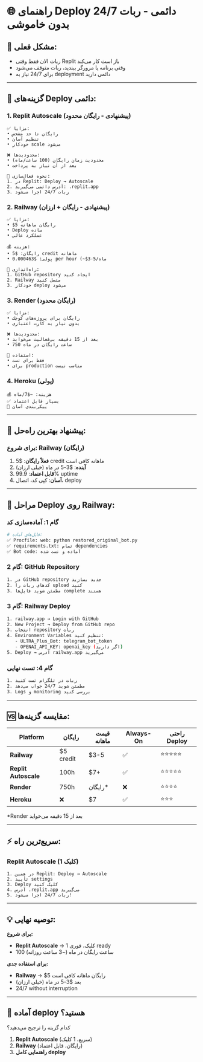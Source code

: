 # 🌐 راهنمای Deploy دائمی - ربات 24/7 بدون خاموشی

## 🎯 **مشکل فعلی:**
- ربات الان فقط وقتی Replit باز است کار می‌کند
- وقتی برنامه یا مرورگر ببندید، ربات متوقف می‌شود
- برای 24/7 نیاز به deployment دائمی دارید

---

## 🚀 **گزینه‌های Deploy دائمی:**

### **1. Replit Autoscale (پیشنهادی - رایگان محدود)**
```
✅ مزایا:
• رایگان تا حد مشخص
• تنظیم آسان
• خودکار scale می‌شود

❌ محدودیت‌ها:
• محدودیت زمان رایگان (100 ساعت/ماه)
• بعد از آن نیاز به پرداخت

🔧 نحوه فعال‌سازی:
1. در Replit: Deploy → Autoscale
2. آدرس دائمی می‌گیرید: .replit.app
3. ربات 24/7 اجرا می‌شود
```

### **2. Railway (پیشنهادی - رایگان + ارزان)**
```
✅ مزایا:
• $5 رایگان ماهانه
• Deploy ساده
• عملکرد عالی

💰 هزینه:
• رایگان: $5 credit ماهانه
• پولی: $0.000463 per hour (~$3-5/ماه

🔧 راه‌اندازی:
1. GitHub repository ایجاد کنید
2. Railway متصل کنید
3. خودکار deploy می‌شود
```

### **3. Render (رایگان محدود)**
```
✅ مزایا:
• رایگان برای پروژه‌های کوچک
• بدون نیاز به کارت اعتباری

❌ محدودیت‌ها:
• بعد از 15 دقیقه بی‌فعالیت می‌خوابد
• 750 ساعت رایگان در ماه

🔧 استفاده:
• فقط برای تست
• برای production مناسب نیست
```

### **4. Heroku (پولی)**
```
💰 هزینه: ~$7/ماه
✅ بسیار قابل اعتماد
🔧 پیکربندی آسان
```

---

## 🎯 **پیشنهاد بهترین راه‌حل:**

### **برای شروع: Railway (رایگان)**
1. **فعلاً رایگان**: $5 credit ماهانه کافی است
2. **آینده**: $3-5 در ماه (خیلی ارزان)
3. **قابل اعتماد**: 99.9% uptime
4. **آسان**: کپی کد، اتصال، deploy

---

## 🔧 **مراحل Deploy روی Railway:**

### **گام 1: آماده‌سازی کد**
```bash
# فایل‌های آماده:
✅ Procfile: web: python restored_original_bot.py
✅ requirements.txt: تمام dependencies
✅ Bot code: آماده و تست شده
```

### **گام 2: GitHub Repository**
```bash
1. در GitHub repository جدید بسازید
2. کدهای ربات را upload کنید
3. مطمئن شوید فایل‌ها complete هستند
```

### **گام 3: Railway Deploy**
```bash
1. railway.app → Login with GitHub
2. New Project → Deploy from GitHub repo
3. انتخاب repository ربات
4. Environment Variables تنظیم کنید:
   - ULTRA_Plus_Bot: telegram_bot_token
   - OPENAI_API_KEY: openai_key (اگر دارید)
5. Deploy → آدرس railway.app می‌گیرید
```

### **گام 4: تست نهایی**
```bash
1. ربات در تلگرام تست کنید
2. مطمئن شوید 24/7 جواب می‌دهد
3. Logs و monitoring بررسی کنید
```

---

## 🆚 **مقایسه گزینه‌ها:**

| Platform | رایگان | قیمت ماهانه | Always-On | راحتی Deploy |
|----------|---------|-------------|-----------|---------------|
| **Railway** | $5 credit | $3-5 | ✅ | ⭐⭐⭐⭐⭐ |
| **Replit Autoscale** | 100h | $7+ | ✅ | ⭐⭐⭐⭐⭐ |
| **Render** | 750h | رایگان* | ❌ | ⭐⭐⭐⭐ |
| **Heroku** | ❌ | $7 | ✅ | ⭐⭐⭐ |

*Render بعد از 15 دقیقه می‌خوابد

---

## ⚡ **سریع‌ترین راه:**

### **Replit Autoscale (1 کلیک)**
```
1. در همین Replit: Deploy → Autoscale
2. تأیید settings
3. Deploy کلیک کنید
4. آدرس .replit.app می‌گیرید
5. ربات 24/7 اجرا می‌شود!
```

---

## 💡 **توصیه نهایی:**

**برای شروع:**
- **Replit Autoscale** → 1 کلیک، فوری ready
- 100 ساعت رایگان در ماه (~3 ساعت روزانه)

**برای استفاده جدی:**
- **Railway** → $5 رایگان ماهانه کافی است
- بعد $3-5 در ماه (خیلی ارزان)
- 24/7 without interruption

---

## 🎯 **آماده deploy هستید؟**

کدام گزینه را ترجیح می‌دهید؟
1. **Replit Autoscale** (سریع، 1 کلیک)
2. **Railway** (رایگان، قابل اعتماد)
3. **راهنمایی کامل deploy**